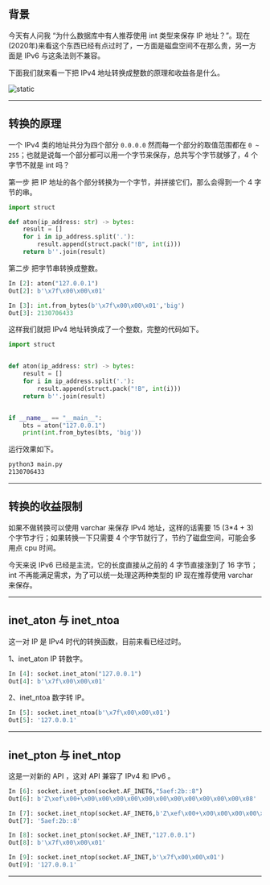 ## 背景
今天有人问我 “为什么数据库中有人推荐使用 int 类型来保存 IP 地址？”。现在(2020年)来看这个东西已经有点过时了，一方面是磁盘空间不在那么贵，另一方面是 IPv6 与这条法则不兼容。

下面我们就来看一下把 IPv4 地址转换成整数的原理和收益各是什么。

![static](static/2020-26/sqlpy-ip.jpg)

---

## 转换的原理
一个 IPv4 类的地址共分为四个部分 `0.0.0.0` 然而每一个部分的取值范围都在 `0 ~ 255`；也就是说每一个部分都可以用一个字节来保存，总共写个字节就够了，4 个字节不就是 int 吗？

第一步 把 IP 地址的各个部分转换为一个字节，并拼接它们，那么会得到一个 4 字节的串。
```python
import struct

def aton(ip_address: str) -> bytes:
    result = []
    for i in ip_address.split('.'):
        result.append(struct.pack("!B", int(i)))
    return b''.join(result)
```

第二步 把字节串转换成整数。
```python
In [2]: aton("127.0.0.1")                                                                                                      
Out[2]: b'\x7f\x00\x00\x01'

In [3]: int.from_bytes(b'\x7f\x00\x00\x01','big')                                                                              
Out[3]: 2130706433
```

这样我们就把 IPv4 地址转换成了一个整数，完整的代码如下。

```python
import struct


def aton(ip_address: str) -> bytes:
    result = []
    for i in ip_address.split('.'):
        result.append(struct.pack("!B", int(i)))
    return b''.join(result)


if __name__ == "__main__":
    bts = aton("127.0.0.1")
    print(int.from_bytes(bts, 'big'))

```
运行效果如下。
```bash
python3 main.py 
2130706433
```
---

## 转换的收益限制
如果不做转换可以使用 varchar 来保存 IPv4 地址，这样的话需要 15 (3*4 + 3) 个字节才行；如果转换一下只需要 4 个字节就行了，节约了磁盘空间，可能会多用点 cpu 时间。

今天来说 IPv6 已经是主流，它的长度直接从之前的 4 字节直接涨到了 16 字节；int 不再能满足需求，为了可以统一处理这两种类型的 IP 现在推荐使用 varchar 来保存。

---

## inet_aton 与 inet_ntoa
这一对 IP 是 IPv4 时代的转换函数，目前来看已经过时。

1、inet_aton IP 转数字。
```python
In [4]: socket.inet_aton("127.0.0.1")                                                                                          
Out[4]: b'\x7f\x00\x00\x01'

```

2、inet_ntoa 数字转 IP。
```python
In [5]: socket.inet_ntoa(b'\x7f\x00\x00\x01')                                                                                  
Out[5]: '127.0.0.1'
```

---

## inet_pton 与 inet_ntop
这是一对新的 API ，这对 API 兼容了 IPv4 和 IPv6 。
```python
In [6]: socket.inet_pton(socket.AF_INET6,"5aef:2b::8")                                                                         
Out[6]: b'Z\xef\x00+\x00\x00\x00\x00\x00\x00\x00\x00\x00\x00\x00\x08'

In [7]: socket.inet_ntop(socket.AF_INET6,b'Z\xef\x00+\x00\x00\x00\x00\x00\x00\x00\x00\x00\x00\x00\x08')                        
Out[7]: '5aef:2b::8'

In [8]: socket.inet_pton(socket.AF_INET,"127.0.0.1")                                                                           
Out[8]: b'\x7f\x00\x00\x01'

In [9]: socket.inet_ntop(socket.AF_INET,b'\x7f\x00\x00\x01')                                                                  
Out[9]: '127.0.0.1'
```

---


